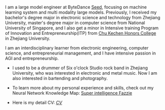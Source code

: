 I am a large model engineer at ByteDance <a href="https://team.doubao.com/en/?view_from=homepage_tab">Seed</a>, focusing on machine learning system and multi modality large models. Previously, I received my bachelor's degree major in electronic science and technology from Zhejiang University, master's degree major in computer science from National University of Singapore, and I also get a minor in Intensive training Program of Innovation and Entrepreneurship(ITP) from <a href="http://ckc.zju.edu.cn/ckcen/">Chu Kechen Honors College</a> in Zhejiang University.

I am an interdisciplinary learner from electronic engineering, computer science, and entrepreneurial management, and I have intensive passion in AGI and entrepreneurship.

- I used to be a drummer of Six o'clock Studio rock band in Zhejiang University, who was interested in electronic and metal music. Now I am also interested in bartending and photography.

- To learn more about my personal experience and skills, check out my Neural Network Knowledge Map: <a href="../nn"><i class="bi bi-robot"></i>Super intelligence Fazzie</a>
  
- Here is my detail CV: <a href="../CV/Maqianli_CV_EN.html"><i class="bi bi-download">CV</i></a>
